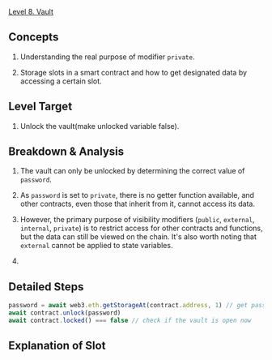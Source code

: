 [Level 8. Vault](https://ethernaut.openzeppelin.com/level/0xB7257D8Ba61BD1b3Fb7249DCd9330a023a5F3670)

## Concepts

1. Understanding the real purpose of modifier `private`.

2. Storage slots in a smart contract and how to get designated data by accessing a certain slot.

## Level Target

1. Unlock the vault(make unlocked variable false).

## Breakdown & Analysis

1. The vault can only be unlocked by determining the correct value of `password`.

2. As `password` is set to `private`, there is no getter function available, and other contracts, even those that inherit from it, cannot access its data.

3. However, the primary purpose of visibility modifiers (`public`, `external`, `internal`, `private`) is to restrict access for other contracts and functions, but the data can still be viewed on the chain. It's also worth noting that `external` cannot be applied to state variables.

4. 

## Detailed Steps

```js
password = await web3.eth.getStorageAt(contract.address, 1) // get password by accessing the slot
await contract.unlock(password) 
await contract.locked() === false // check if the vault is open now
```

## Explanation of Slot

